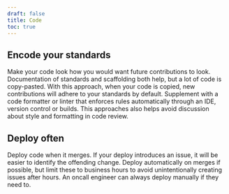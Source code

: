 ```yaml
---
draft: false
title: Code
toc: true
---
```


## Encode your standards

Make your code look how you would want future contributions to look. Documentation of standards and scaffolding both help, but a lot of code is copy-pasted.
With this approach, when your code is copied, new contributions will adhere to your standards by default.
Supplement with a code formatter or linter that enforces rules automatically through an IDE, version control or builds.
This approaches also helps avoid discussion about style and formatting in code review.

## Deploy often

Deploy code when it merges.
If your deploy introduces an issue, it will be easier to identify the offending change.
Deploy automatically on merges if possible, but limit these to business hours to avoid unintentionally creating issues after hours.
An oncall engineer can always deploy manually if they need to.
